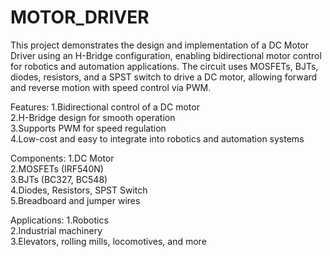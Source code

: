 # MOTOR_DRIVER

This project demonstrates the design and implementation of a DC Motor Driver using an H-Bridge configuration, enabling bidirectional motor control for robotics and automation applications. The circuit uses MOSFETs, BJTs, diodes, resistors, and a SPST switch to drive a DC motor, allowing forward and reverse motion with speed control via PWM.

Features:
1.Bidirectional control of a DC motor  
2.H-Bridge design for smooth operation  
3.Supports PWM for speed regulation  
4.Low-cost and easy to integrate into robotics and automation systems  

Components:
1.DC Motor  
2.MOSFETs (IRF540N)  
3.BJTs (BC327, BC548)  
4.Diodes, Resistors, SPST Switch  
5.Breadboard and jumper wires  

Applications:
1.Robotics  
2.Industrial machinery  
3.Elevators, rolling mills, locomotives, and more  
